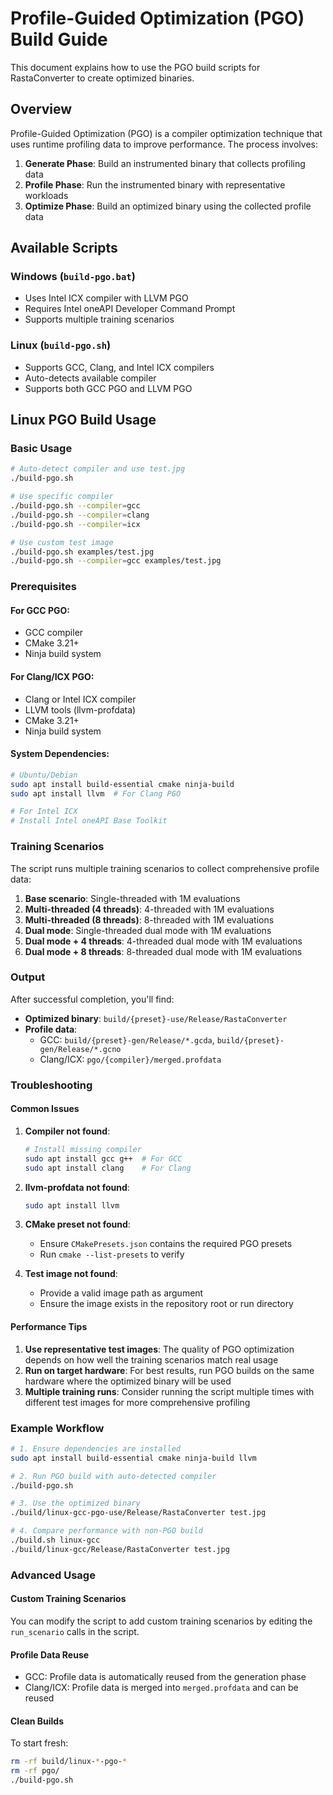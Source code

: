 # Profile-Guided Optimization (PGO) Build Guide

This document explains how to use the PGO build scripts for RastaConverter to create optimized binaries.

## Overview

Profile-Guided Optimization (PGO) is a compiler optimization technique that uses runtime profiling data to improve performance. The process involves:

1. **Generate Phase**: Build an instrumented binary that collects profiling data
2. **Profile Phase**: Run the instrumented binary with representative workloads
3. **Optimize Phase**: Build an optimized binary using the collected profile data

## Available Scripts

### Windows (`build-pgo.bat`)
- Uses Intel ICX compiler with LLVM PGO
- Requires Intel oneAPI Developer Command Prompt
- Supports multiple training scenarios

### Linux (`build-pgo.sh`)
- Supports GCC, Clang, and Intel ICX compilers
- Auto-detects available compiler
- Supports both GCC PGO and LLVM PGO

## Linux PGO Build Usage

### Basic Usage

```bash
# Auto-detect compiler and use test.jpg
./build-pgo.sh

# Use specific compiler
./build-pgo.sh --compiler=gcc
./build-pgo.sh --compiler=clang
./build-pgo.sh --compiler=icx

# Use custom test image
./build-pgo.sh examples/test.jpg
./build-pgo.sh --compiler=gcc examples/test.jpg
```

### Prerequisites

#### For GCC PGO:
- GCC compiler
- CMake 3.21+
- Ninja build system

#### For Clang/ICX PGO:
- Clang or Intel ICX compiler
- LLVM tools (llvm-profdata)
- CMake 3.21+
- Ninja build system

#### System Dependencies:
```bash
# Ubuntu/Debian
sudo apt install build-essential cmake ninja-build
sudo apt install llvm  # For Clang PGO

# For Intel ICX
# Install Intel oneAPI Base Toolkit
```

### Training Scenarios

The script runs multiple training scenarios to collect comprehensive profile data:

1. **Base scenario**: Single-threaded with 1M evaluations
2. **Multi-threaded (4 threads)**: 4-threaded with 1M evaluations  
3. **Multi-threaded (8 threads)**: 8-threaded with 1M evaluations
4. **Dual mode**: Single-threaded dual mode with 1M evaluations
5. **Dual mode + 4 threads**: 4-threaded dual mode with 1M evaluations
6. **Dual mode + 8 threads**: 8-threaded dual mode with 1M evaluations

### Output

After successful completion, you'll find:

- **Optimized binary**: `build/{preset}-use/Release/RastaConverter`
- **Profile data**: 
  - GCC: `build/{preset}-gen/Release/*.gcda`, `build/{preset}-gen/Release/*.gcno`
  - Clang/ICX: `pgo/{compiler}/merged.profdata`

### Troubleshooting

#### Common Issues

1. **Compiler not found**:
   ```bash
   # Install missing compiler
   sudo apt install gcc g++  # For GCC
   sudo apt install clang    # For Clang
   ```

2. **llvm-profdata not found**:
   ```bash
   sudo apt install llvm
   ```

3. **CMake preset not found**:
   - Ensure `CMakePresets.json` contains the required PGO presets
   - Run `cmake --list-presets` to verify

4. **Test image not found**:
   - Provide a valid image path as argument
   - Ensure the image exists in the repository root or run directory

#### Performance Tips

1. **Use representative test images**: The quality of PGO optimization depends on how well the training scenarios match real usage
2. **Run on target hardware**: For best results, run PGO builds on the same hardware where the optimized binary will be used
3. **Multiple training runs**: Consider running the script multiple times with different test images for more comprehensive profiling

### Example Workflow

```bash
# 1. Ensure dependencies are installed
sudo apt install build-essential cmake ninja-build llvm

# 2. Run PGO build with auto-detected compiler
./build-pgo.sh

# 3. Use the optimized binary
./build/linux-gcc-pgo-use/Release/RastaConverter test.jpg

# 4. Compare performance with non-PGO build
./build.sh linux-gcc
./build/linux-gcc/Release/RastaConverter test.jpg
```

### Advanced Usage

#### Custom Training Scenarios

You can modify the script to add custom training scenarios by editing the `run_scenario` calls in the script.

#### Profile Data Reuse

- GCC: Profile data is automatically reused from the generation phase
- Clang/ICX: Profile data is merged into `merged.profdata` and can be reused

#### Clean Builds

To start fresh:
```bash
rm -rf build/linux-*-pgo-*
rm -rf pgo/
./build-pgo.sh
```
